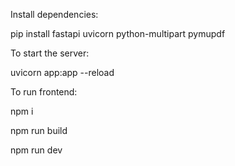 Install dependencies:

pip install fastapi uvicorn python-multipart pymupdf



To start the server:

uvicorn app:app --reload



To run frontend:

npm i

npm run build

npm run dev
